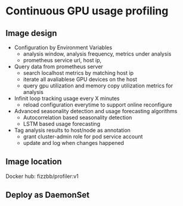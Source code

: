 # Continuous GPU usage profiling


## Image design
- Configuration by Environment Variables
  - analysis window, analysis frequency, metrics under analysis
  - prometheus service url, host ip, 
- Query data from prometheus server
  - search localhost metrics by matching host ip
  - iterate all avaliablese GPU devices on the host
  - query gpu utilization and memory copy utilization metrics for analysis
- Infinit loop tracking usage every X minutes
  - reload configuration everytime to support online reconfigure
- Advanced seasonality detection and usage forecasting algorithms
  - Autocorrelation based seasonality detection
  - LSTM based usage forecasting
- Tag analysis results to host/node as annotation
  - grant cluster-admin role for pod service account 
  - update and log when changes happened

## Image location
Docker hub: fizzbb/profiler:v1
## Deploy as DaemonSet
